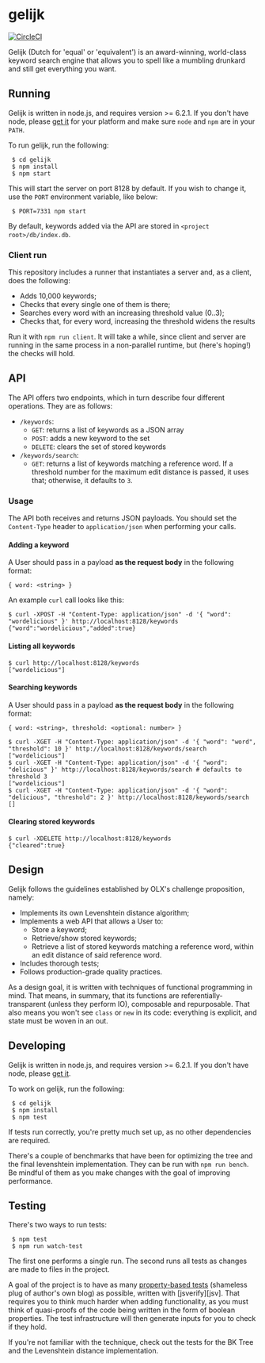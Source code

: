 # gelijk

[![CircleCI](https://circleci.com/bb/dodecaphonic/gelijk.svg?style=svg)](https://circleci.com/bb/dodecaphonic/gelijk)

Gelijk (Dutch for 'equal' or 'equivalent') is an award-winning, world-class keyword search engine that allows you to spell like a mumbling drunkard and still get everything you want.

## Running

Gelijk is written in node.js, and requires version >= 6.2.1. If you don't have node, please [get it][nodejs] for your platform and make sure `node` and `npm` are in your `PATH`.

To run gelijk, run the following:

     $ cd gelijk
     $ npm install
     $ npm start

This will start the server on port 8128 by default. If you wish to change it, use the `PORT` environment variable, like below:

     $ PORT=7331 npm start
     
By default, keywords added via the API are stored in `<project root>/db/index.db`.

### Client run

This repository includes a runner that instantiates a server and, as a client, does the following:

  - Adds 10,000 keywords;
  - Checks that every single one of them is there;
  - Searches every word with an increasing threshold value (0..3);
  - Checks that, for every word, increasing the threshold widens the results

Run it with `npm run client`. It will take a while, since client and server are running in the same process in a non-parallel runtime, but (here's hoping!) the checks will hold.

## API

The API offers two endpoints, which in turn describe four different operations. They are as follows:

- `/keywords`:
    - `GET`: returns a list of keywords as a JSON array
    - `POST`: adds a new keyword to the set
    - `DELETE`: clears the set of stored keywords
- `/keywords/search`:
    - `GET`: returns a list of keywords matching a reference word. If a threshold number for the maximum edit distance is passed, it uses that; otherwise, it defaults to `3`.
  
### Usage

The API both receives and returns JSON payloads. You should set the `Content-Type` header to `application/json` when performing your calls.

#### Adding a keyword

A User should pass in a payload **as the request body** in the following format:

    { word: <string> }
     
An example `curl` call looks like this:

    $ curl -XPOST -H "Content-Type: application/json" -d '{ "word": "wordelicious" }' http://localhost:8128/keywords
    {"word":"wordelicious","added":true}
    
#### Listing all keywords

    $ curl http://localhost:8128/keywords
    ["wordelicious"]
    
#### Searching keywords

A User should pass in a payload **as the request body** in the following format:

    { word: <string>, threshold: <optional: number> }

    $ curl -XGET -H "Content-Type: application/json" -d '{ "word": "word", "threshold": 10 }' http://localhost:8128/keywords/search
    ["wordelicious"]
    $ curl -XGET -H "Content-Type: application/json" -d '{ "word": "delicious" }' http://localhost:8128/keywords/search # defaults to threshold 3
    ["wordelicious"]
    $ curl -XGET -H "Content-Type: application/json" -d '{ "word": "delicious", "threshold": 2 }' http://localhost:8128/keywords/search
    []

#### Clearing stored keywords

    $ curl -XDELETE http://localhost:8128/keywords
    {"cleared":true}
    
## Design

Gelijk follows the guidelines established by OLX's challenge proposition, namely:

- Implements its own Levenshtein distance algorithm;
- Implements a web API that allows a User to:
    - Store a keyword;
    - Retrieve/show stored keywords;
    - Retrieve a list of stored keywords matching a reference word, within an edit distance of said reference word.
- Includes thorough tests;
- Follows production-grade quality practices.

As a design goal, it is written with techniques of functional programming in mind. That means, in summary, that its functions are referentially-transparent (unless they perform IO), composable and repurposable. That also means you won't see `class` or `new` in its code: everything is explicit, and state must be woven in an out.

## Developing

Gelijk is written in node.js, and requires version >= 6.2.1. If you don't have node, please [get it][nodejs].

To work on gelijk, run the following:

     $ cd gelijk
     $ npm install
     $ npm test

If tests run correctly, you're pretty much set up, as no other dependencies are required.

There's a couple of benchmarks that have been for optimizing the tree and the final levenshtein implementation. They can be run with `npm run bench`. Be mindful of them as you make changes with the goal of improving performance.

## Testing

There's two ways to run tests:

     $ npm test
     $ npm run watch-test
     
The first one performs a single run. The second runs all tests as changes are made to files in the project.

A goal of the project is to have as many [property-based tests][proptests] (shameless plug of author's own blog) as possible, written with [jsverify][jsv]. That requires you to think much harder when adding functionality, as you must think of quasi-proofs of the code being written in the form of boolean properties. The test infrastructure will then generate inputs for you to check if they hold.

If you're not familiar with the technique, check out the tests for the BK Tree and the Levenshtein distance implementation.

[nodejs]: https://nodejs.org
[proptests]: http://www.troikatech.com/blog/2014/04/02/property-based-testing-in-ruby/
[jsverify]: https://github.com/jsverify/jsverify
